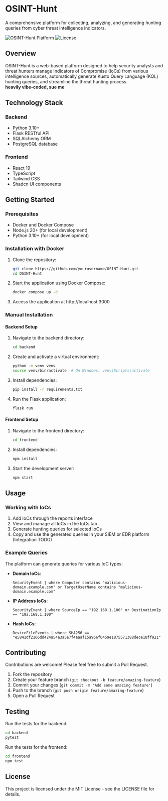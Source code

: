 # OSINT-Hunt

A comprehensive platform for collecting, analyzing, and generating hunting queries from cyber threat intelligence indicators.

![OSINT-Hunt Platform](https://img.shields.io/badge/Platform-OSINT--Hunt-blue)
![License](https://img.shields.io/badge/License-MIT-green)

## Overview

OSINT-Hunt is a web-based platform designed to help security analysts and threat hunters manage Indicators of Compromise (IoCs) from various intelligence sources, automatically generate Kusto Query Language (KQL) hunting queries, and streamline the threat hunting process.  
**heavily vibe-coded, sue me**


## Technology Stack

### Backend
- Python 3.10+
- Flask RESTful API
- SQLAlchemy ORM
- PostgreSQL database

### Frontend
- React 19
- TypeScript
- Tailwind CSS
- Shadcn UI components

## Getting Started

### Prerequisites

- Docker and Docker Compose
- Node.js 20+ (for local development)
- Python 3.10+ (for local development)

### Installation with Docker

1. Clone the repository:
   ```bash
   git clone https://github.com/yourusername/OSINT-Hunt.git
   cd OSINT-Hunt
   ```

2. Start the application using Docker Compose:
   ```bash
   docker compose up -d
   ```

3. Access the application at http://localhost:3000

### Manual Installation

#### Backend Setup

1. Navigate to the backend directory:
   ```bash
   cd backend
   ```

2. Create and activate a virtual environment:
   ```bash
   python -m venv venv
   source venv/bin/activate  # On Windows: venv\Scripts\activate
   ```

3. Install dependencies:
   ```bash
   pip install -r requirements.txt
   ```

4. Run the Flask application:
   ```bash
   flask run
   ```

#### Frontend Setup

1. Navigate to the frontend directory:
   ```bash
   cd frontend
   ```

2. Install dependencies:
   ```bash
   npm install
   ```

3. Start the development server:
   ```bash
   npm start
   ```

## Usage

### Working with IoCs

1. Add IoCs through the reports interface
2. View and manage all IoCs in the IoCs tab
3. Generate hunting queries for selected IoCs
4. Copy and use the generated queries in your SIEM or EDR platform (Integration TODO)

### Example Queries

The platform can generate queries for various IoC types:

- **Domain IoCs**:
  ```kql
  SecurityEvent | where Computer contains "malicious-domain.example.com" or TargetUserName contains "malicious-domain.example.com"
  ```

- **IP Address IoCs**:
  ```kql
  SecurityEvent | where SourceIp == "192.168.1.100" or DestinationIp == "192.168.1.100"
  ```

- **Hash IoCs**:
  ```kql
  DeviceFileEvents | where SHA256 == "e5841df2166dd424a54a3a5e7f4aaaf15a966f0459e1875571388dece18ff921"
  ```

## Contributing

Contributions are welcome! Please feel free to submit a Pull Request.

1. Fork the repository
2. Create your feature branch (`git checkout -b feature/amazing-feature`)
3. Commit your changes (`git commit -m 'Add some amazing feature'`)
4. Push to the branch (`git push origin feature/amazing-feature`)
5. Open a Pull Request

## Testing

Run the tests for the backend:
```bash
cd backend
pytest
```

Run the tests for the frontend:
```bash
cd frontend
npm test
```

## License

This project is licensed under the MIT License - see the LICENSE file for details.